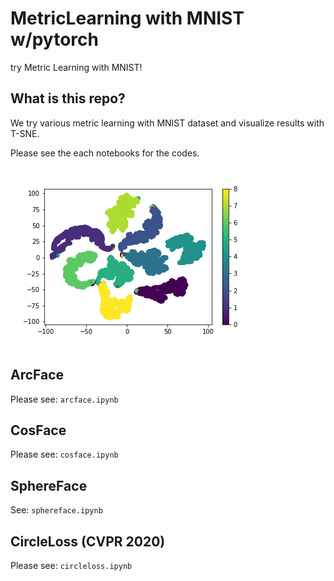 # MetricLearning with MNIST w/pytorch
try Metric Learning with MNIST!

## What is this repo?
We try various metric learning with MNIST dataset and visualize results with T-SNE.

Please see the each notebooks for the codes.

![](tsne_classification.png)

## ArcFace
Please see:
`arcface.ipynb`

## CosFace
Please see:
`cosface.ipynb`

## SphereFace
See:
`sphereface.ipynb`

## CircleLoss (CVPR 2020)
Please see:
`circleloss.ipynb`
